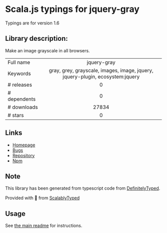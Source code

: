 
# Scala.js typings for jquery-gray

Typings are for version 1.6

## Library description:
Make an image grayscale in all browsers.

|                    |                 |
| ------------------ | :-------------: |
| Full name          | jquery-gray |
| Keywords           | gray, grey, grayscale, images, image, jquery, jquery-plugin, ecosystem:jquery |
| # releases         | 0 |
| # dependents       | 0 |
| # downloads        | 27834 |
| # stars            | 0 |

## Links
- [Homepage](https://github.com/karlhorky/gray#readme)
- [Bugs](https://github.com/karlhorky/gray/issues)
- [Repository](https://github.com/karlhorky/gray)
- [Npm](https://www.npmjs.com/package/jquery-gray)
    


## Note
This library has been generated from typescript code from [DefinitelyTyped](https://definitelytyped.org).

Provided with :purple_heart: from [ScalablyTyped](https://github.com/oyvindberg/ScalablyTyped)

## Usage
See [the main readme](../../readme.md) for instructions.


